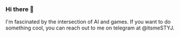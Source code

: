 ### Hi there 👋

I'm fascinated by the intersection of AI and games. If you want to do something cool, you can reach out to me on telegram at @itsmeSTYJ. 

<!--
- 🔭 I’m currently working on 
- 🌱 I’m currently learning about AI and machine learning.
- 👯 I’m looking to collaborate on ...
- 🤔 I’m looking for help with ...
- 💬 Ask me about ...
- 📫 How to reach me: ...
- 😄 Pronouns: ...
- ⚡ Fun fact: ...
-->
